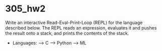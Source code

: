 305_hw2
=======

Write an interactive Read-Eval-Print-Loop (REPL) for the language described below. The 
REPL reads an expression, evaluates it and pushes the result onto a stack, and prints the contents 
of the stack.

* Languages:
		--> C
		--> Python
		--> ML
